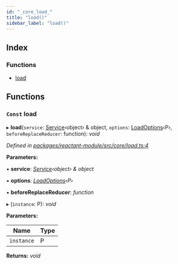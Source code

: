 ```yaml
---
id: "_core_load_"
title: "load()"
sidebar_label: "load()"
---
```


## Index

### Functions

* [load](_core_load_.md#const-load)

## Functions

### `Const` load

▸ **load**(`service`: [Service](../interfaces/_interfaces_.service.md)‹object› & object, `options`: [LoadOptions](../interfaces/_interfaces_.loadoptions.md)‹P›, `beforeReplaceReducer`: function): *void*

*Defined in [packages/reactant-module/src/core/load.ts:4](https://github.com/unadlib/reactant/blob/9a189fb/packages/reactant-module/src/core/load.ts#L4)*

**Parameters:**

▪ **service**: *[Service](../interfaces/_interfaces_.service.md)‹object› & object*

▪ **options**: *[LoadOptions](../interfaces/_interfaces_.loadoptions.md)‹P›*

▪ **beforeReplaceReducer**: *function*

▸ (`instance`: P): *void*

**Parameters:**

Name | Type |
------ | ------ |
`instance` | P |

**Returns:** *void*
